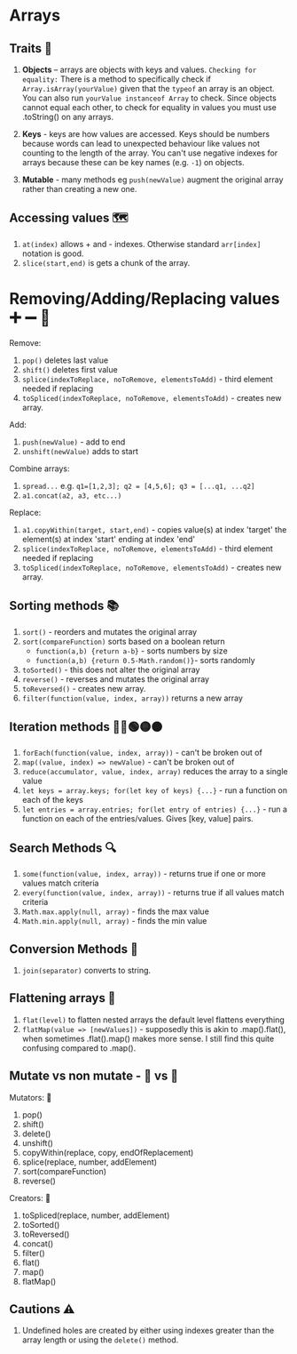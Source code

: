 # Arrays

## Traits 🧠

1. **Objects** – arrays are objects with keys and values. `Checking for equality:` There is a method to specifically check if `Array.isArray(yourValue)` given that the `typeof` an array is an object. You can also run `yourValue instanceof Array` to check. Since objects cannot equal each other, to check for equality in values you must use .toString() on any arrays.

1. **Keys** - keys are how values are accessed. Keys should be numbers because words can lead to unexpected behaviour like values not counting to the length of the array. You can't use negative indexes for arrays because these can be key names (e.g. `-1`) on objects.

1. **Mutable** - many methods eg `push(newValue)` augment the original array rather than creating a new one.

## Accessing values 🗺️

1. `at(index)` allows + and - indexes. Otherwise standard `arr[index]` notation is good.
1. `slice(start,end)` is gets a chunk of the array.

# Removing/Adding/Replacing values ➕ ➖ 🔄

Remove:

1. `pop()` deletes last value
1. `shift()` deletes first value
1. `splice(indexToReplace, noToRemove, elementsToAdd)` - third element needed if replacing
1. `toSpliced(indexToReplace, noToRemove, elementsToAdd)` - creates new array.

Add:

1. `push(newValue)` - add to end
1. `unshift(newValue)` adds to start

Combine arrays:

1. `spread...` e.g. `q1=[1,2,3]; q2 = [4,5,6]; q3 = [...q1, ...q2]`
1. `a1.concat(a2, a3, etc...)`

Replace:

1. `a1.copyWithin(target, start,end)` - copies value(s) at index 'target' the element(s) at index 'start' ending at index 'end'
1. `splice(indexToReplace, noToRemove, elementsToAdd)` - third element needed if replacing
1. `toSpliced(indexToReplace, noToRemove, elementsToAdd)` - creates new array.

## Sorting methods 📚

1. `sort()` - reorders and mutates the original array
1. `sort(compareFunction)` sorts based on a boolean return
   - `function(a,b) {return a-b}` - sorts numbers by size
   - `function(a,b) {return 0.5-Math.random()}`- sorts randomly
1. `toSorted()` - this does not alter the original array
1. `reverse()` - reverses and mutates the original array
1. `toReversed()` - creates new array.
1. `filter(function(value, index, array))` returns a new array

## Iteration methods 🔴🔵🟢🟡🟠

1. `forEach(function(value, index, array))` - can't be broken out of
1. `map((value, index) => newValue)` - can't be broken out of
1. `reduce(accumulator, value, index, array)` reduces the array to a single value
1. `let keys = array.keys; for(let key of keys) {...}` - run a function on each of the keys
1. `let entries = array.entries; for(let entry of entries) {...}` - run a function on each of the entries/values. Gives [key, value] pairs.

## Search Methods 🔍

1. `some(function(value, index, array))` - returns true if one or more values match criteria
1. `every(function(value, index, array))` - returns true if all values match criteria
1. `Math.max.apply(null, array)` - finds the max value
1. `Math.min.apply(null, array)` - finds the min value

## Conversion Methods 🎰

1. `join(separator)` converts to string.

## Flattening arrays 🐄

1. `flat(level)` to flatten nested arrays the default level flattens everything
1. `flatMap(value => [newValues])` - supposedly this is akin to .map().flat(), when sometimes .flat().map() makes more sense. I still find this quite confusing compared to .map().

## Mutate vs non mutate - 🧟 vs 👷

Mutators: 🧟

1. pop()
1. shift()
1. delete()
1. unshift()
1. copyWithin(replace, copy, endOfReplacement)
1. splice(replace, number, addElement)
1. sort(compareFunction)
1. reverse()

Creators: 👷

1. toSpliced(replace, number, addElement)
1. toSorted()
1. toReversed()
1. concat()
1. filter()
1. flat()
1. map()
1. flatMap()

## Cautions ⚠️

1. Undefined holes are created by either using indexes greater than the array length or using the `delete()` method.
